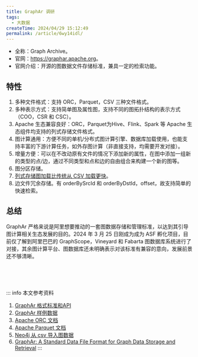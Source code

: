 ```yaml
---
title: GraphAr 调研
tags:
  - 大数据
createTime: 2024/04/29 15:12:49
permalink: /article/6wy14idl/
---
```

- 全称：Graph Archive。
- 官网：<https://graphar.apache.org>。
- 官网介绍：开源的图数据文件存储标准，兼具一定的检索功能。

## 特性
1. 多种文件格式：支持 ORC，Parquet，CSV 三种文件格式。
2. 多种表示方式：支持简单图及属性图，支持不同的图拓扑结构的表示方式（COO，CSR 和 CSC）。
3. Apache 生态兼容良好：ORC，Parquet为Hive、Flink、Spark 等 Apache 生态组件均支持的列式存储文件格式。
4. 图计算通用：方便不同的单机/分布式图计算引擎、数据库加载使用，也能支持丰富的下游计算任务，如外存图计算（非直接支持，均需要开发对接）。
5. 增量方便：可以在不改动原有文件的情况下添加新的属性，在图中添加一组新的类型的点/边，通过不同类型和点和边的自由组合来构建一个新的图等。
6. 图分区存储。
7. [列式存储图加载比传统从 CSV 加载更快](https://graphar.apache.org/docs/libraries/cpp/examples/graphscope#time-performance-results)。
8. 边文件冗余存储。有 orderBySrcId 和 orderByDstId，offset，故支持简单的快速检索。

## 总结
GraphAr 严格来说是阿里想要推动的一套图数据存储和管理标准，以达到其引导图计算相关生态发展的目的。2024 年 3 月 25 日刚成为成为 ASF 孵化项目，目前仅了解到阿里巴巴的 GraphScope，Vineyard 和 Fabarta 图数据库系统进行了对接，其余图计算平台、图数据库还未明确表示对该标准有兼容的意向，发展前景还不够清晰。

<br /><br /><br />

::: info 本文参考资料
1. [GraphAr 格式标准和API](https://graphar.apache.org/docs/specification/format)
2. [GraphAr 样例数据](https://github.com/apache/incubator-graphar-testing/tree/main/ldbc_sample)
3. [Apache ORC 文档](https://orc.apache.org)
4. [Apache Parquet 文档](https://parquet.apache.org/docs/)
5. [Neo4j 从 csv 导入图数据](https://neo4j.com/docs/cypher-manual/current/clauses/load-csv/)
6. [GraphAr: A Standard Data File Format for Graph Data Storage and Retrieval](https://blog.graphscope.io/graphar-a-standard-data-file-format-for-graph-data-storage-and-retrieval-765a2efba519)
:::
